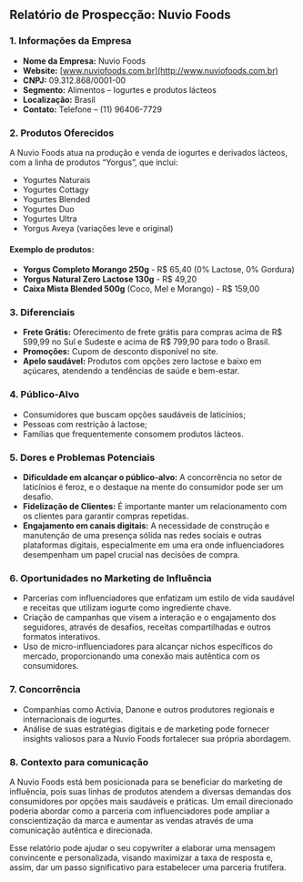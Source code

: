 ## Relatório de Prospecção: Nuvio Foods

### 1. Informações da Empresa
- **Nome da Empresa:** Nuvio Foods
- **Website:** [www.nuviofoods.com.br](http://www.nuviofoods.com.br)
- **CNPJ:** 09.312.868/0001-00
- **Segmento:** Alimentos – Iogurtes e produtos lácteos
- **Localização:** Brasil
- **Contato:** Telefone – (11) 96406-7729

### 2. Produtos Oferecidos
A Nuvio Foods atua na produção e venda de iogurtes e derivados lácteos, com a linha de produtos “Yorgus”, que inclui:
- Yogurtes Naturais
- Yogurtes Cottagy
- Yogurtes Blended
- Yogurtes Duo
- Yogurtes Ultra
- Yorgus Aveya (variações leve e original)

#### Exemplo de produtos:
- **Yorgus Completo Morango 250g** - R$ 65,40 (0% Lactose, 0% Gordura)
- **Yorgus Natural Zero Lactose 130g** - R$ 49,20
- **Caixa Mista Blended 500g** (Coco, Mel e Morango) - R$ 159,00

### 3. Diferenciais
- **Frete Grátis:** Oferecimento de frete grátis para compras acima de R$ 599,99 no Sul e Sudeste e acima de R$ 799,90 para todo o Brasil.
- **Promoções:** Cupom de desconto disponível no site.
- **Apelo saudável:** Produtos com opções zero lactose e baixo em açúcares, atendendo a tendências de saúde e bem-estar.

### 4. Público-Alvo
- Consumidores que buscam opções saudáveis de laticínios;
- Pessoas com restrição à lactose;
- Famílias que frequentemente consomem produtos lácteos.

### 5. Dores e Problemas Potenciais
- **Dificuldade em alcançar o público-alvo:** A concorrência no setor de laticínios é feroz, e o destaque na mente do consumidor pode ser um desafio.
- **Fidelização de Clientes:** É importante manter um relacionamento com os clientes para garantir compras repetidas.
- **Engajamento em canais digitais:** A necessidade de construção e manutenção de uma presença sólida nas redes sociais e outras plataformas digitais, especialmente em uma era onde influenciadores desempenham um papel crucial nas decisões de compra.

### 6. Oportunidades no Marketing de Influência
- Parcerias com influenciadores que enfatizam um estilo de vida saudável e receitas que utilizam iogurte como ingrediente chave. 
- Criação de campanhas que visem a interação e o engajamento dos seguidores, através de desafios, receitas compartilhadas e outros formatos interativos.
- Uso de micro-influenciadores para alcançar nichos específicos do mercado, proporcionando uma conexão mais autêntica com os consumidores.

### 7. Concorrência
- Companhias como Activia, Danone e outros produtores regionais e internacionais de iogurtes.
- Análise de suas estratégias digitais e de marketing pode fornecer insights valiosos para a Nuvio Foods fortalecer sua própria abordagem.

### 8. Contexto para comunicação
A Nuvio Foods está bem posicionada para se beneficiar do marketing de influência, pois suas linhas de produtos atendem a diversas demandas dos consumidores por opções mais saudáveis e práticas. Um email direcionado poderia abordar como a parceria com influenciadores pode ampliar a conscientização da marca e aumentar as vendas através de uma comunicação autêntica e direcionada.

Esse relatório pode ajudar o seu copywriter a elaborar uma mensagem convincente e personalizada, visando maximizar a taxa de resposta e, assim, dar um passo significativo para estabelecer uma parceria frutífera.